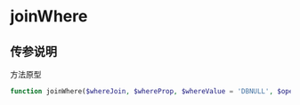 # joinWhere



## 传参说明

方法原型
```php
function joinWhere($whereJoin, $whereProp, $whereValue = 'DBNULL', $operator = '=', $cond = 'AND')
```
